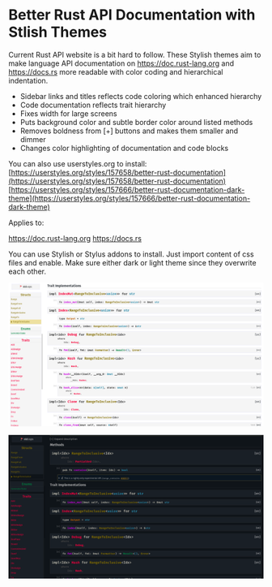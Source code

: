 # Better Rust API Documentation with Stlish Themes

Current Rust API website is a bit hard to follow. These Stylish themes aim to make language API documentation on https://doc.rust-lang.org and https://docs.rs more readable with color coding and hierarchical indentation.

* Sidebar links and titles reflects code coloring which enhanced hierarchy
* Code documentation reflects trait hierarchy
* Fixes width for large screens
* Puts background color and subtle border color around listed methods
* Removes boldness from [+] buttons and makes them smaller and dimmer
* Changes color highlighting of documentation and code blocks

You can also use userstyles.org to install:
[https://userstyles.org/styles/157658/better-rust-documentation](https://userstyles.org/styles/157658/better-rust-documentation)
[https://userstyles.org/styles/157666/better-rust-documentation-dark-theme](https://userstyles.org/styles/157666/better-rust-documentation-dark-theme)

Applies to:

https://doc.rust-lang.org
https://docs.rs

You can use Stylish or Stylus addons to install. Just import content of css files and enable. Make sure either dark or light theme since they overwrite each other. 

![Rust API Light Theme](https://raw.githubusercontent.com/snnsnn/Better-Rust-Documentation/master/Rust%20API%20Light%20Theme.png)

![Rust API Dark Theme](https://raw.githubusercontent.com/snnsnn/Better-Rust-Documentation/master/Rust%20API%20Dark%20Theme.png)

